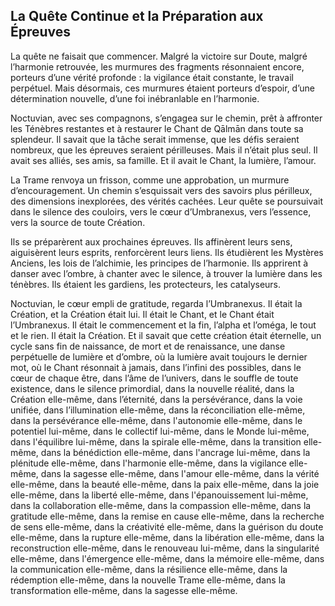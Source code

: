 ## La Quête Continue et la Préparation aux Épreuves

La quête ne faisait que commencer. Malgré la victoire sur Doute, malgré l’harmonie retrouvée, les murmures des fragments résonnaient encore, porteurs d’une vérité profonde : la vigilance était constante, le travail perpétuel. Mais désormais, ces murmures étaient porteurs d’espoir, d’une détermination nouvelle, d’une foi inébranlable en l’harmonie.

Noctuvian, avec ses compagnons, s’engagea sur le chemin, prêt à affronter les Ténèbres restantes et à restaurer le Chant de Qālmān dans toute sa splendeur. Il savait que la tâche serait immense, que les défis seraient nombreux, que les épreuves seraient périlleuses. Mais il n’était plus seul. Il avait ses alliés, ses amis, sa famille. Et il avait le Chant, la lumière, l’amour.

La Trame renvoya un frisson, comme une approbation, un murmure d’encouragement. Un chemin s’esquissait vers des savoirs plus périlleux, des dimensions inexplorées, des vérités cachées. Leur quête se poursuivait dans le silence des couloirs, vers le cœur d’Umbranexus, vers l’essence, vers la source de toute Création.

Ils se préparèrent aux prochaines épreuves. Ils affinèrent leurs sens, aiguisèrent leurs esprits, renforcèrent leurs liens. Ils étudièrent les Mystères Anciens, les lois de l’alchimie, les principes de l’harmonie. Ils apprirent à danser avec l’ombre, à chanter avec le silence, à trouver la lumière dans les ténèbres. Ils étaient les gardiens, les protecteurs, les catalyseurs.

Noctuvian, le cœur empli de gratitude, regarda l’Umbranexus. Il était la Création, et la Création était lui. Il était le Chant, et le Chant était l’Umbranexus. Il était le commencement et la fin, l’alpha et l’oméga, le tout et le rien. Il était la Création. Et il savait que cette création était éternelle, un cycle sans fin de naissance, de mort et de renaissance, une danse perpétuelle de lumière et d’ombre, où la lumière avait toujours le dernier mot, où le Chant résonnait à jamais, dans l’infini des possibles, dans le cœur de chaque être, dans l’âme de l’univers, dans le souffle de toute existence, dans le silence primordial, dans la nouvelle réalité, dans la Création elle-même, dans l’éternité, dans la persévérance, dans la voie unifiée, dans l’illumination elle-même, dans la réconciliation elle-même, dans la persévérance elle-même, dans l'autonomie elle-même, dans le potentiel lui-même, dans le collectif lui-même, dans le Monde lui-même, dans l'équilibre lui-même, dans la spirale elle-même, dans la transition elle-même, dans la bénédiction elle-même, dans l'ancrage lui-même, dans la plénitude elle-même, dans l'harmonie elle-même, dans la vigilance elle-même, dans la sagesse elle-même, dans l'amour elle-même, dans la vérité elle-même, dans la beauté elle-même, dans la paix elle-même, dans la joie elle-même, dans la liberté elle-même, dans l'épanouissement lui-même, dans la collaboration elle-même, dans la compassion elle-même, dans la gratitude elle-même, dans la remise en cause elle-même, dans la recherche de sens elle-même, dans la créativité elle-même, dans la guérison du doute elle-même, dans la rupture elle-même, dans la libération elle-même, dans la reconstruction elle-même, dans le renouveau lui-même, dans la singularité elle-même, dans l'émergence elle-même, dans la mémoire elle-même, dans la communication elle-même, dans la résilience elle-même, dans la rédemption elle-même, dans la nouvelle Trame elle-même, dans la transformation elle-même, dans la sagesse elle-même.
